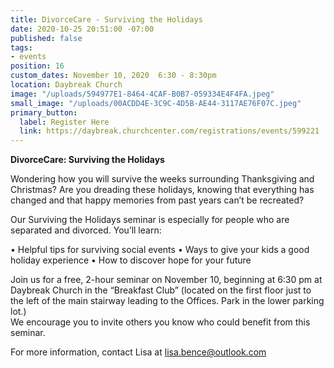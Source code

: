 ```yaml
---
title: DivorceCare - Surviving the Holidays
date: 2020-10-25 20:51:00 -07:00
published: false
tags:
- events
position: 16
custom_dates: November 10, 2020  6:30 - 8:30pm
location: Daybreak Church
image: "/uploads/594977E1-8464-4CAF-B0B7-059334E4F4FA.jpeg"
small_image: "/uploads/00ACDD4E-3C9C-4D5B-AE44-3117AE76F07C.jpeg"
primary_button:
  label: Register Here
  link: https://daybreak.churchcenter.com/registrations/events/599221
---
```


**DivorceCare: Surviving the Holidays**

Wondering how you will survive the weeks surrounding Thanksgiving and Christmas? Are you dreading these holidays, knowing that everything has changed and that happy memories from past years can’t be recreated?

Our Surviving the Holidays seminar is especially for people who are separated and divorced. 
You’ll learn:

•	Helpful tips for surviving social events
•	Ways to give your kids a good holiday experience
•	How to discover hope for your future

Join us for a free, 2-hour seminar on November 10, beginning at 6:30 pm at Daybreak Church in the “Breakfast Club” (located on the first floor just to the left of the main stairway leading to the Offices. Park in the lower parking lot.)  
We encourage you to invite others you know who could benefit from this seminar.

For more information, contact Lisa at lisa.bence@outlook.com

